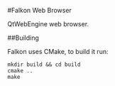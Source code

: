 #Falkon Web Browser

QtWebEngine web browser.

##Building

Falkon uses CMake, to build it run:

```
mkdir build && cd build
cmake ..
make
```
